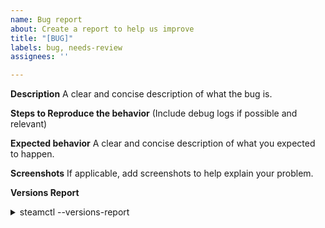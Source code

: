 ```yaml
---
name: Bug report
about: Create a report to help us improve
title: "[BUG]"
labels: bug, needs-review
assignees: ''

---
```


**Description**
A clear and concise description of what the bug is.

**Steps to Reproduce the behavior**
(Include debug logs if possible and relevant)

**Expected behavior**
A clear and concise description of what you expected to happen.

**Screenshots**
If applicable, add screenshots to help explain your problem.

**Versions Report**
<details><summary>steamctl --versions-report</summary>
(Run steamctl --versions-report and paste the output below)

```yaml
PASTE HERE
```
</details>
